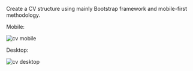 Create a CV structure using mainly Bootstrap framework and mobile-first methodology.

Mobile:

![cv mobile](https://user-images.githubusercontent.com/63505124/125358064-be13ba80-e368-11eb-81d9-8ebc490369de.png)


Desktop:

![cv desktop](https://user-images.githubusercontent.com/63505124/125357329-c61f2a80-e367-11eb-9ade-8a549f67dc5b.png)
